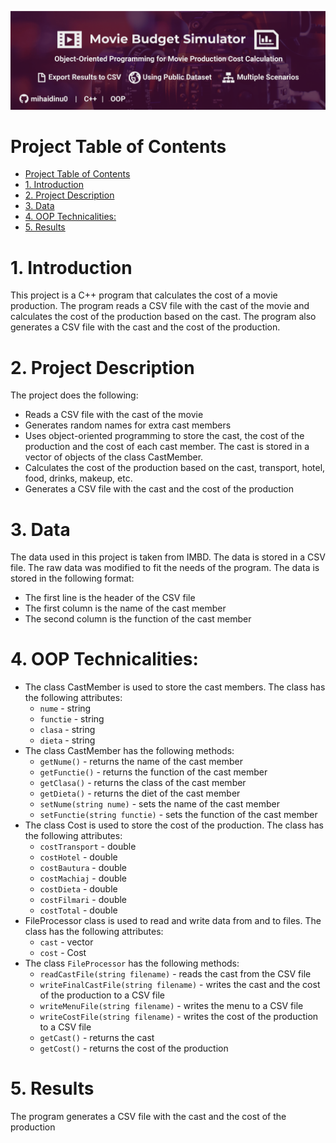 ![Banner](assets/banner.png)
# Project Table of Contents
- [Project Table of Contents](#project-table-of-contents)
- [1. Introduction](#1-introduction)
- [2. Project Description](#2-project-description)
- [3. Data](#3-data)
- [4. OOP Technicalities:](#4-oop-technicalities)
- [5. Results](#5-results)

# 1. Introduction
This project is a C++ program that calculates the cost of a movie production. The program reads a CSV file with the cast of the movie and calculates the cost of the production based on the cast. The program also generates a CSV file with the cast and the cost of the production.

# 2. Project Description
The project does the following:
- Reads a CSV file with the cast of the movie
- Generates random names for extra cast members
- Uses object-oriented programming to store the cast, the cost of the production and the cost of each cast member. The cast is stored in a vector of objects of the class CastMember.
- Calculates the cost of the production based on the cast, transport, hotel, food, drinks, makeup, etc.
- Generates a CSV file with the cast and the cost of the production

# 3. Data
The data used in this project is taken from IMBD. The data is stored in a CSV file. The raw data was modified to fit the needs of the program. The data is stored in the following format:
- The first line is the header of the CSV file
- The first column is the name of the cast member
- The second column is the function of the cast member

# 4. OOP Technicalities:
- The class CastMember is used to store the cast members. The class has the following attributes:
    - `nume` - string
    - `functie` - string
    - `clasa` - string
    - `dieta` - string
- The class CastMember has the following methods:
    - `getNume()` - returns the name of the cast member
    - `getFunctie()` - returns the function of the cast member
    - `getClasa()` - returns the class of the cast member
    - `getDieta()` - returns the diet of the cast member
    - `setNume(string nume)` - sets the name of the cast member
    - `setFunctie(string functie)` - sets the function of the cast member
- The class Cost is used to store the cost of the production. The class has the following attributes:
    - `costTransport` - double
    - `costHotel` - double
    - `costBautura` - double
    - `costMachiaj` - double
    - `costDieta` - double
    - `costFilmari` - double
    - `costTotal` - double
- FileProcessor class is used to read and write data from and to files. The class has the following attributes:
    - `cast` - vector<CastMember>
    - `cost` - Cost
- The class `FileProcessor` has the following methods:
    - `readCastFile(string filename)` - reads the cast from the CSV file
    - `writeFinalCastFile(string filename)` - writes the cast and the cost of the production to a CSV file
    - `writeMenuFile(string filename)` - writes the menu to a CSV file
    - `writeCostFile(string filename)` - writes the cost of the production to a CSV file
    - `getCast()` - returns the cast
    - `getCost()` - returns the cost of the production

# 5. Results
The program generates a CSV file with the cast and the cost of the production